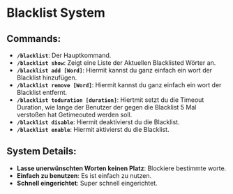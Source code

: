 # Blacklist System

## Commands:

- **`/blacklist`**: Der Hauptkommand.
- **`/blacklist show`**: Zeigt eine Liste der Aktuellen Blacklisted Wörter an.
- **`/blacklist add [Word]`**: Hiermit kannst du ganz einfach ein wort der Blacklist hinzufügen.
- **`/blacklist remove [Word]`**: Hiermit kannst du ganz einfach ein wort der Blacklist entfernt.
- **`/blacklist toduration [duration]`**: Hiertmit setzt du die Timeout Duration, wie lange der Benutzer der gegen die Blacklist 5 Mal verstoßen hat Getimeouted werden soll.
- **`/blacklist disable`**: Hiermit deaktivierst du die Blacklist.
- **`/blacklist enable`**: Hiermit aktivierst du die Blacklist.


## System Details:


- **Lasse unerwünschten Worten keinen Platz**: Blockiere bestimmte worte.
- **Einfach zu benutzen**: Es ist einfach zu nutzen.
- **Schnell eingerichtet**: Super schnell eingerichtet.
